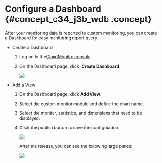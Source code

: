 # Configure a Dashboard {#concept_c34_j3b_wdb .concept}

After your monitoring data is reported to custom monitoring, you can create a Dashboard for easy monitoring report query.

-   Create a Dashboard
    1.  Log on to the[CloudMonitor console](https://cloudmonitor.console.aliyun.com/#/dashboardnew/boardId=&boardName=).
    2.  On the Dashboard page, click  **Create Dashboard**.  

        ![](images/4941_en-US.png)


-   Add a View
    1.  On the Dashboard page, click **Add View**.
    2.  Select the custom monitor module and define the chart name.
    3.  Select the monitor, statistics, and dimensions that need to be displayed.
    4.  Click the publish button to save the configuration.

        ![](images/4942_en-US.png)

        After the release, you can see the following large plates:

        ![](images/4943_en-US.png)


